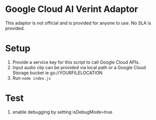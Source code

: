 # Google Cloud AI Verint Adaptor
This adaptor is not official and is provided for anyone to use. No SLA is provided.

# Setup
1) Provide a service key for this script to call Google Cloud APIs.
2) Input audio clip can be provided via local path or a Google Cloud Storage bucket ie gs://YOURFILELOCATION
3) Run `node index.js`

# Test
1) enable debugging by setting isDebugMode=true